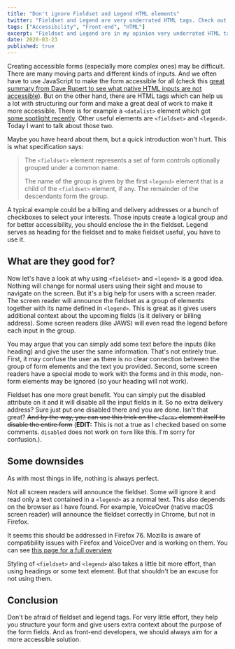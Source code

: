 ```yaml
---
title: "Don't ignore Fieldset and Legend HTML elements"
twitter: "Fieldset and Legend are very underrated HTML tags. Check out this article from @Pustelto to see why you should use them."
tags: ["Accessibility", "Front-end", "HTML"]
excerpt: "Fieldset and Legend are in my opinion very underrated HTML tags. In this article I will explain you why is it good idea to use them in your forms."
date: 2020-03-23
published: true
---
```


Creating accessible forms (especially more complex ones) may be difficult. There are many moving parts and different kinds of inputs. And we often have to use JavaScript to make the form accessible for all (check this [great summary from Dave Rupert to see what native HTML inputs are not accessible](https://daverupert.com/2020/02/html-the-inaccessible-parts/)). But on the other hand, there are HTML tags which can help us a lot with structuring our form and make a great deal of work to make it more accessible. There is for example a `<datalist>` element which got [some spotlight recently](https://gomakethings.com/how-to-create-an-autocomplete-input-with-only-html/). Other useful elements are `<fieldset>` and `<legend>`. Today I want to talk about those two.

Maybe you have heard about them, but a quick introduction won't hurt. This is what specification says:

> The `<fieldset>` element represents a set of form controls optionally grouped under a common name.
>
> The name of the group is given by the first `<legend>` element that is a child of the `<fieldset>` element, if any. The remainder of the descendants form the group.

A typical example could be a billing and delivery addresses or a bunch of checkboxes to select your interests. Those inputs create a logical group and for better accessibility, you should enclose the in the fieldset. Legend serves as heading for the fieldset and to make fieldset useful, you have to use it.

## What are they good for?

Now let's have a look at why using `<fieldset>` and `<legend>` is a good idea. Nothing will change for normal users using their sight and mouse to navigate on the screen. But it's a big help for users with a screen reader. The screen reader will announce the fieldset as a group of elements together with its name defined in `<legend>`. This is great as it gives users additional context about the upcoming fields (is it delivery or billing address). Some screen readers (like JAWS) will even read the legend before each input in the group.

You may argue that you can simply add some text before the inputs (like heading) and give the user the same information. That's not entirely true. First, it may confuse the user as there is no clear connection between the group of form elements and the text you provided. Second, some screen readers have a special mode to work with the forms and in this mode, non-form elements may be ignored (so your heading will not work).

Fieldset has one more great benefit. You can simply put the disabled attribute on it and it will disable all the input fields in it. So no extra delivery address? Sure just put one disabled there and you are done. Isn't that great? ~~And by the way, you can use this trick on the `<form>` element itself to disable the entire form~~ (**EDIT:** This is not a true as I checked based on some comments. `disabled` does not work on `form` like this. I'm sorry for confusion.).

## Some downsides

As with most things in life, nothing is always perfect.

Not all screen readers will announce the fieldset. Some will ignore it and read only a text contained in a `<legend>` as a normal text. This also depends on the browser as I have found. For example, VoiceOver (native macOS screen reader) will announce the fieldset correctly in Chrome, but not in Firefox.

<aside>It seems this should be addressed in Firefox 76. Mozilla is aware of compatibility issues with Firefox and VoiceOver and is working on them. You can see <a href="https://wiki.mozilla.org/Accessibility/Mac2020#Basic_VoiceOver_Support" rel="noopener">this page for a full overview</a></aside>

Styling of `<fieldset>` and `<legend>` also takes a little bit more effort, than using headings or some text element. But that shouldn't be an excuse for not using them.

## Conclusion

Don't be afraid of fieldset and legend tags. For very little effort, they help you structure your form and give users extra context about the purpose of the form fields. And as front-end developers, we should always aim for a more accessible solution.
